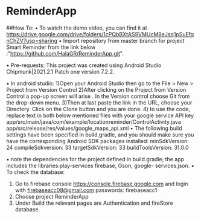 # ReminderApp
##How To:
•	To watch the demo video, you can find it at https://drive.google.com/drive/folders/1cPQbBXtAS9VMUcM8eJsq1pSuEfqnChZV?usp=sharing 
•	  Import repository from master branch for project Smart Reminder   from the link below :"https://github.com/HalaGR/ReminderApp.git".

•	Pre-requests:
This project was created using Android Studio Chipmunk|2021.2.1 Patch one version 7.2.2.

•	In android studio:
1)Open your Android Studio then go to the File > New > Project from Version Control 
2)After clicking on the Project from Version Control a pop-up screen will arise . In the Version control choose Git from the drop-down menu. 
3)Then at last paste the link in the URL, choose your Directory. Click on the Clone button and you are done.
4) to use the code, replace <key> text in both below mentioned files with your google service API key. 
app/src/main/java/com/example/locationreminder/ControlActivity.java
app/src/release/res/values/google_maps_api.xml
•	The following build settings have been specified in build.gradle,
and you should make sure you have the corresponding Android SDK packages installed:
 minSdkVersion: 24
 compileSdkversion: 33
 targetSdkVersion: 33
 buildToolsVersion: 31.0.0 

•	note the dependencies for the project defined in build.gradle;
 	the app includes the libraries:play-services  firebase, Gson, google- services.json.
•	To check the database:
1)	Go to firebase console https://console.firebase.google.com and login with firebaseacc08@gmail.com passwords: firebaseacc1
2)	Choose project ReminderApp
3)	Under Build the relevant pages are Authentication and fireStore database.

